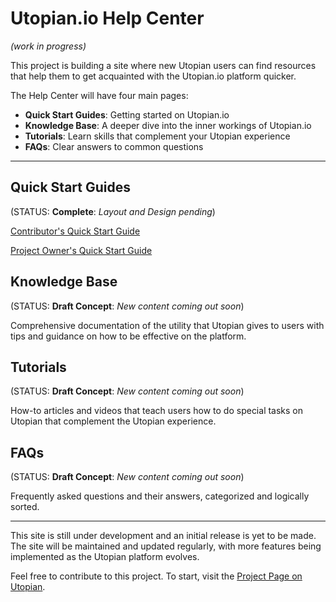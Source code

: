 # Utopian.io Help Center

*(work in progress)*

This project is building a site where new Utopian users can find resources that help them to get acquainted with the Utopian.io platform quicker.


The Help Center will have four main pages:

- **Quick Start Guides**: Getting started on Utopian.io
- **Knowledge Base**: A deeper dive into the inner workings of Utopian.io
- **Tutorials**: Learn skills that complement your Utopian experience
- **FAQs**: Clear answers to common questions

---

## Quick Start Guides

(STATUS: **Complete**: *Layout and Design pending*)


[Contributor's Quick Start Guide](https://imwatsi.github.io/utopian.io-help_center/quickstart_contributors.html)

[Project Owner's Quick Start Guide](https://imwatsi.github.io/utopian.io-help_center/quickstart_project-owners.html)


## Knowledge Base

(STATUS: **Draft Concept**: *New content coming out soon*)

Comprehensive documentation of the utility that Utopian gives to users with tips and guidance on how to be effective on the platform.


## Tutorials

(STATUS: **Draft Concept**: *New content coming out soon*)

How-to articles and videos that teach users how to do special tasks on Utopian that complement the Utopian experience.


## FAQs


(STATUS: **Draft Concept**: *New content coming out soon*)

Frequently asked questions and their answers, categorized and logically sorted.

---

This site is still under development and an initial release is yet to be made. The site will be maintained and updated regularly, with more features being implemented as the Utopian platform evolves.

Feel free to contribute to this project. To start, visit the [Project Page on Utopian](https://utopian.io/project/imwatsi/utopian.io-help_center/github/111396190/all).
